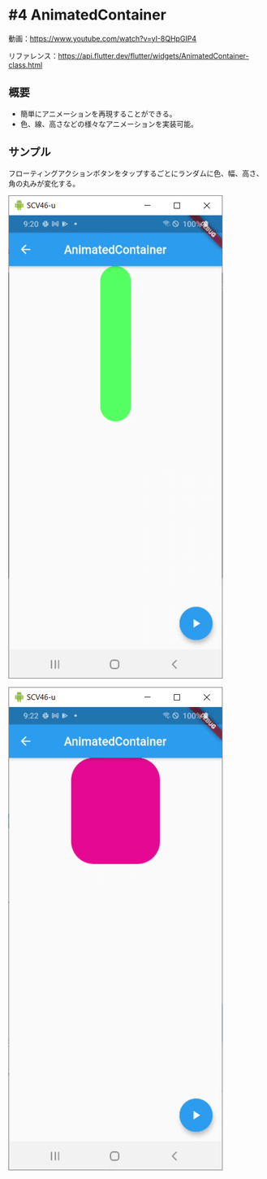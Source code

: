 # #4 AnimatedContainer

動画：https://www.youtube.com/watch?v=yI-8QHpGIP4

リファレンス：https://api.flutter.dev/flutter/widgets/AnimatedContainer-class.html

## 概要

- 簡単にアニメーションを再現することができる。
- 色、線、高さなどの様々なアニメーションを実装可能。

## サンプル

フローティングアクションボタンをタップするごとにランダムに色、幅、高さ、角の丸みが変化する。

![image-20210721212145899](img/%234_AnimatedContainer/image-20210721212145899.png)

![image-20210721212209555](img/%234_AnimatedContainer/image-20210721212209555.png)

